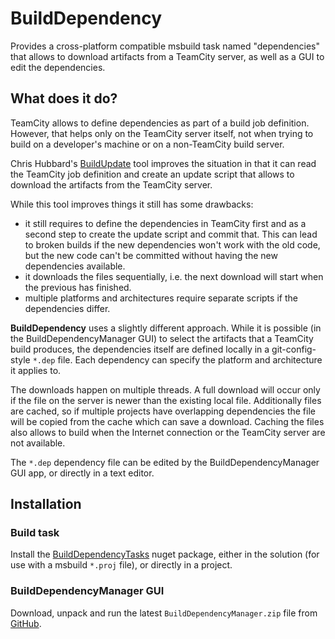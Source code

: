 # BuildDependency

Provides a cross-platform compatible msbuild task named "dependencies" that allows to download
artifacts from a TeamCity server, as well as a GUI to edit the dependencies.

## What does it do?

TeamCity allows to define dependencies as part of a build job definition. However, that helps
only on the TeamCity server itself, not when trying to build on a developer's machine or on a
non-TeamCity build server.

Chris Hubbard's [BuildUpdate](https://github.com/chrisvire/BuildUpdate) tool improves the
situation in that it can read the TeamCity job definition and create an update script that
allows to download the artifacts from the TeamCity server.

While this tool improves things it still has some drawbacks:

- it still requires to define the dependencies in TeamCity first and as a second step to create
  the update script and commit that. This can lead to broken builds if the new dependencies
  won't work with the old code, but the new code can't be committed without having the new
  dependencies available.
- it downloads the files sequentially, i.e. the next download will start when the previous has
  finished.
- multiple platforms and architectures require separate scripts if the dependencies differ.

__BuildDependency__ uses a slightly different approach. While it is possible (in the
BuildDependencyManager GUI) to select the artifacts that a TeamCity build produces, the
dependencies itself are defined locally in a git-config-style `*.dep` file. Each dependency can
specify the platform and architecture it applies to.

The downloads happen on multiple threads. A full download will occur only if the file on the
server is newer than the existing local file. Additionally files are cached, so if multiple
projects have overlapping dependencies the file will be copied from the cache which can save a
download. Caching the files also allows to build when the Internet connection or the TeamCity
server are not available.

The `*.dep` dependency file can be edited by the BuildDependencyManager GUI app, or directly
in a text editor.


## Installation

### Build task

Install the [BuildDependencyTasks](https://www.nuget.org/packages/BuildDependencyTasks) nuget
package, either in the solution (for use with a msbuild `*.proj` file), or directly in a project.

### BuildDependencyManager GUI

Download, unpack and run the latest `BuildDependencyManager.zip` file from
[GitHub](https://github.com/ermshiperete/BuildDependency/releases).
